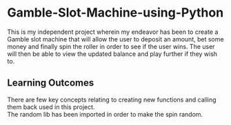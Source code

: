 # Gamble-Slot-Machine-using-Python
This is my independent project wherein my endeavor has been to create a Gamble slot machine that will allow the user to deposit an amount, bet some money and finally spin the roller in order to see if the user wins.
The user will then be able to view the updated balance and play further if they wish to.

## Learning Outcomes
There are few key concepts relating to creating new functions and calling them back used in this project.   
The random lib has been imported in order to make the spin random.

